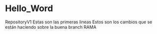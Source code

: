 # Hello_Word
RepositoryV1 
Estas son las primeras lineas 
Estos son los cambios que se están haciendo sobre la buena branch RAMA

